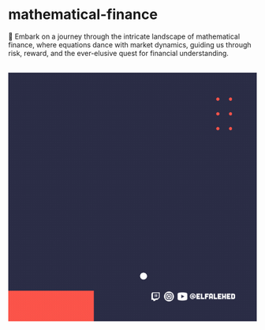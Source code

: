 # mathematical-finance
🎲 Embark on a journey through the intricate landscape of mathematical finance, where equations dance with market dynamics, guiding us through risk, reward, and the ever-elusive quest for financial understanding.

<br />
<img  align="center" src="github/images/@Elfalehed.gif">
